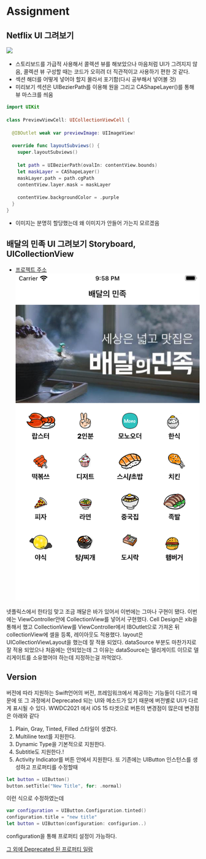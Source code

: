 # Assignment

## Netflix UI 그려보기

![](SSACNetfilx/img/view.png)
- 스토리보드를 가급적 사용해서 콜렉션 뷰를 해보았으나 마음처럼 UI가 그려지지 않음, 콜렉션 뷰 구성할 때는 코드가 오히려 더 직관적이고 사용하기 편한 것 같다.
- 섹션 해더를 어떻게 넣어야 할지 몰라서 포기함(다시 공부해서 넣어볼 것)
- 미리보기 섹션은 UIBezierPath를 이용해 원을 그리고 CAShapeLayer()를 통해 뷰 마스크를 씌움
```Swift
import UIKit

class PreviewViewCell: UICollectionViewCell {
  
  @IBOutlet weak var previewImage: UIImageView!
  
  override func layoutSubviews() {
    super.layoutSubviews()
    
    let path = UIBezierPath(ovalIn: contentView.bounds)
    let maskLayer = CAShapeLayer()
    maskLayer.path = path.cgPath
    contentView.layer.mask = maskLayer
    
    contentView.backgroundColor = .purple
  }
}
```
- 이미지는 분명히 할당했는데 왜 이미지가 안들어 가는지 모르겠음

## 배달의 민족 UI 그려보기 Storyboard, UICollectionView
- [프로젝트 주소](DeliveryPeople)
![](src/delivaryPeople.png)

넷플릭스에서 한타임 맞고 조금 깨달은 바가 있어서 이번에는 그마나 구현이 됐다.
이번에는 ViewController안에 CollectionView를 넣어서 구현했다.
Cell Design은 xib을 통해서 했고 CollectionView를 ViewController에서 IBOutlet으로 가져온 뒤 collectionView에 셀을 등록, 레이아웃도 적용했다.
layout은 UICollectionViewLayout을 했는데 잘 적용 되었다.
dataSource 부분도 마찬가지로 잘 적용 되었으나 처음에는 안되었는데 그 이유는 dataSource는 델리게이트 이므로 델리게이트를 소유했어야 하는데 지정하는걸 까먹었다.

## Version
버전에 따라 지원하는 Swift언어의 버전, 프레임워크에서 제공하는 기능들이 다르기 때문에 또 그 과정에서 Deprecated 되는 UI와 메소드가 있기 때문에 버전별로 UI가 다르게 표시될 수 있다.
WWDC2021 에서 iOS 15 타겟으로 버튼의 변경점이 많은데 변경점은 아래와 같다
1. Plain, Gray, Tinted, Filled 스타일이 생겼다.
2. Multiline text를 지원한다.
3. Dynamic Type을 기본적으로 지원한다.
4. Subtitle도 지원한다.!
5. Activity Indicator를 버튼 안에서 지원한다.
또 기존에는 UIButton 인스턴스를 생성하고 프로퍼티를 수정할때
```Swift
let button = UIButton()
button.setTitle("New Title", for: .normal) 
```
이런 식으로 수정하였는데

```Swift
var configuration = UIButton.Configuration.tinted()
configuration.title = "new title"
let button = UIButton(configuration: configurion..)
```
configuration을 통해 프로퍼티 설정이 가능하다.

[그 외에 Deprecated 된 프로퍼티 일람](https://developer.apple.com/documentation/uikit/uibutton/deprecated_button_properties_and_methods)
